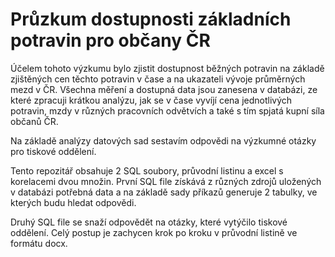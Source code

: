 # Průzkum dostupnosti základních potravin pro občany ČR

Účelem tohoto výzkumu bylo zjistit dostupnost běžných potravin na základě zjištěných cen těchto potravin v čase 
a na ukazateli vývoje průměrných mezd v ČR. Všechna měření a dostupná data jsou zanesena v databázi, ze které zpracuji krátkou analýzu, 
jak se v čase vyvíjí cena jednotlivých potravin, mzdy v různých pracovních odvětvích a také s tím spjatá kupní síla občanů ČR.

Na základě analýzy datových sad sestavím odpovědi na výzkumné otázky pro tiskové oddělení. 

Tento repozitář obsahuje 2 SQL soubory, průvodní listinu a excel s korelacemi dvou množin. První SQL file získává z různých zdrojů 
uložených v databázi potřebná data a na základě sady příkazů generuje 2 tabulky, ve kterých budu hledat odpovědi.

Druhý SQL file se snaží odpovědět na otázky, které vytýčilo tiskové oddělení. Celý postup je zachycen krok po kroku v průvodní listině
ve formátu docx.

